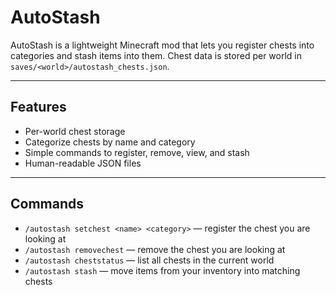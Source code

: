 # AutoStash

AutoStash is a lightweight Minecraft mod that lets you register chests into categories and stash items into them. Chest data is stored per world in `saves/<world>/autostash_chests.json`.

---

## Features
- Per-world chest storage  
- Categorize chests by name and category  
- Simple commands to register, remove, view, and stash  
- Human-readable JSON files

---

## Commands
- `/autostash setchest <name> <category>` — register the chest you are looking at  
- `/autostash removechest` — remove the chest you are looking at  
- `/autostash cheststatus` — list all chests in the current world  
- `/autostash stash` — move items from your inventory into matching chests
